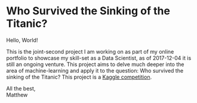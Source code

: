 # Who Survived the Sinking of the Titanic?

Hello, World!

This is the joint-second project I am working on as part of my online portfolio to showcase my skill-set as a Data Scientist, as of 2017-12-04 it is still an ongoing venture. This project aims to delve much deeper into the area of machine-learning and apply it to the question: Who survived the sinking of the Titanic? This project is a [Kaggle competition](https://www.kaggle.com/c/titanic).

All the best,    
Matthew
